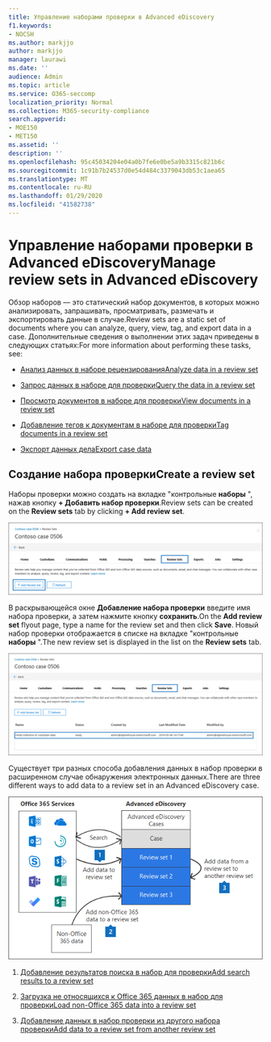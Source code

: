 ```yaml
---
title: Управление наборами проверки в Advanced eDiscovery
f1.keywords:
- NOCSH
ms.author: markjjo
author: markjjo
manager: laurawi
ms.date: ''
audience: Admin
ms.topic: article
ms.service: O365-seccomp
localization_priority: Normal
ms.collection: M365-security-compliance
search.appverid:
- MOE150
- MET150
ms.assetid: ''
description: ''
ms.openlocfilehash: 95c45034204e04a0b7fe6e0be5a9b3315c821b6c
ms.sourcegitcommit: 1c91b7b24537d0e54d484c3379043db53c1aea65
ms.translationtype: MT
ms.contentlocale: ru-RU
ms.lasthandoff: 01/29/2020
ms.locfileid: "41582738"
---
```

# <a name="manage-review-sets-in-advanced-ediscovery"></a><span data-ttu-id="bbb8f-102">Управление наборами проверки в Advanced eDiscovery</span><span class="sxs-lookup"><span data-stu-id="bbb8f-102">Manage review sets in Advanced eDiscovery</span></span>

<span data-ttu-id="bbb8f-103">Обзор наборов — это статический набор документов, в которых можно анализировать, запрашивать, просматривать, размечать и экспортировать данные в случае.</span><span class="sxs-lookup"><span data-stu-id="bbb8f-103">Review sets are a static set of documents where you can analyze, query, view, tag, and export data in a case.</span></span> <span data-ttu-id="bbb8f-104">Дополнительные сведения о выполнении этих задач приведены в следующих статьях:</span><span class="sxs-lookup"><span data-stu-id="bbb8f-104">For more information about performing these tasks, see:</span></span>

- [<span data-ttu-id="bbb8f-105">Анализ данных в наборе рецензирования</span><span class="sxs-lookup"><span data-stu-id="bbb8f-105">Analyze data in a review set</span></span>](analyzing-data-in-review-set.md)

- [<span data-ttu-id="bbb8f-106">Запрос данных в наборе для проверки</span><span class="sxs-lookup"><span data-stu-id="bbb8f-106">Query the data in a review set</span></span>](review-set-search.md)

- [<span data-ttu-id="bbb8f-107">Просмотр документов в наборе для проверки</span><span class="sxs-lookup"><span data-stu-id="bbb8f-107">View documents in a review set</span></span>](view-documents-in-review-set.md)

- [<span data-ttu-id="bbb8f-108">Добавление тегов к документам в наборе для проверки</span><span class="sxs-lookup"><span data-stu-id="bbb8f-108">Tag documents in a review set</span></span>](tagging-documents.md)

- [<span data-ttu-id="bbb8f-109">Экспорт данных дела</span><span class="sxs-lookup"><span data-stu-id="bbb8f-109">Export case data</span></span>](exporting-data-ediscover20.md)

## <a name="create-a-review-set"></a><span data-ttu-id="bbb8f-110">Создание набора проверки</span><span class="sxs-lookup"><span data-stu-id="bbb8f-110">Create a review set</span></span>

<span data-ttu-id="bbb8f-111">Наборы проверки можно создать на вкладке "контрольные **наборы** ", нажав кнопку **+ Добавить набор проверки**.</span><span class="sxs-lookup"><span data-stu-id="bbb8f-111">Review sets can be created on the **Review sets** tab by clicking **+ Add review set**.</span></span>

![Добавление набора проверок](media/f45c51d9-585d-47d1-b7fb-0288715e0b6a.png)

<span data-ttu-id="bbb8f-113">В раскрывающейся окне **Добавление набора проверки** введите имя набора проверки, а затем нажмите кнопку **сохранить**.</span><span class="sxs-lookup"><span data-stu-id="bbb8f-113">On the **Add review set** flyout page, type a name for the review set and then click **Save**.</span></span> <span data-ttu-id="bbb8f-114">Новый набор проверки отображается в списке на вкладке "контрольные **наборы** ".</span><span class="sxs-lookup"><span data-stu-id="bbb8f-114">The new review set is displayed in the list on the **Review sets** tab.</span></span>

![Новый набор проверок, указанный на вкладке "набор проверки"](media/AeDnewreviewset.png)

<span data-ttu-id="bbb8f-116">Существует три разных способа добавления данных в набор проверки в расширенном случае обнаружения электронных данных.</span><span class="sxs-lookup"><span data-stu-id="bbb8f-116">There are three different ways to add data to a review set in an Advanced eDiscovery case.</span></span>

![Три способа добавления к наборам рецензирования](media/1f1f4efd-c03b-4255-bc3d-df358e56549c.png)

1. [<span data-ttu-id="bbb8f-118">Добавление результатов поиска в набор для проверки</span><span class="sxs-lookup"><span data-stu-id="bbb8f-118">Add search results to a review set</span></span>](add-data-to-review-set.md)

2. [<span data-ttu-id="bbb8f-119">Загрузка не относящихся к Office 365 данных в набор для проверки</span><span class="sxs-lookup"><span data-stu-id="bbb8f-119">Load non-Office 365 data into a review set</span></span>](load-non-office365-data.md)

3. [<span data-ttu-id="bbb8f-120">Добавление данных в набор проверки из другого набора проверки</span><span class="sxs-lookup"><span data-stu-id="bbb8f-120">Add data to a review set from another review set</span></span>](add-data-to-review-set-from-another-review-set.md)
